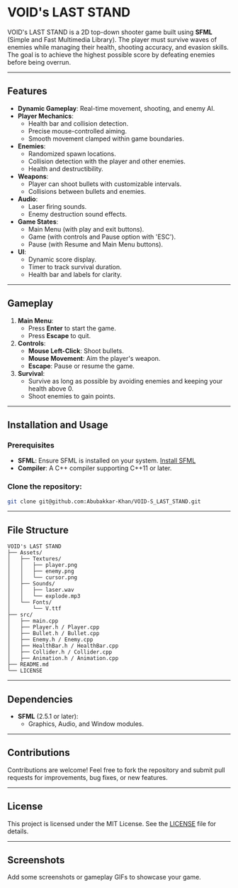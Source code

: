 # VOID's LAST STAND

VOID's LAST STAND is a 2D top-down shooter game built using **SFML** (Simple and Fast Multimedia Library). The player must survive waves of enemies while managing their health, shooting accuracy, and evasion skills. The goal is to achieve the highest possible score by defeating enemies before being overrun.

---

## Features
- **Dynamic Gameplay**: Real-time movement, shooting, and enemy AI.
- **Player Mechanics**:
  - Health bar and collision detection.
  - Precise mouse-controlled aiming.
  - Smooth movement clamped within game boundaries.
- **Enemies**:
  - Randomized spawn locations.
  - Collision detection with the player and other enemies.
  - Health and destructibility.
- **Weapons**:
  - Player can shoot bullets with customizable intervals.
  - Collisions between bullets and enemies.
- **Audio**:
  - Laser firing sounds.
  - Enemy destruction sound effects.
- **Game States**:
  - Main Menu (with play and exit buttons).
  - Game (with controls and Pause option with 'ESC').
  - Pause (with Resume and Main Menu buttons).
- **UI**:
  - Dynamic score display.
  - Timer to track survival duration.
  - Health bar and labels for clarity.

---

## Gameplay
1. **Main Menu**:
   - Press **Enter** to start the game.
   - Press **Escape** to quit.
2. **Controls**:
   - **Mouse Left-Click**: Shoot bullets.
   - **Mouse Movement**: Aim the player's weapon.
   - **Escape**: Pause or resume the game.
3. **Survival**:
   - Survive as long as possible by avoiding enemies and keeping your health above 0.
   - Shoot enemies to gain points.

---

## Installation and Usage
### Prerequisites
- **SFML**: Ensure SFML is installed on your system. [Install SFML](https://www.sfml-dev.org/download.php)
- **Compiler**: A C++ compiler supporting C++11 or later.

### Clone the repository:
   ```bash
   git clone git@github.com:Abubakkar-Khan/VOID-S_LAST_STAND.git
   ```


---

## File Structure
```
VOID's LAST STAND
├── Assets/
│   ├── Textures/
│   │   ├── player.png
│   │   ├── enemy.png
│   │   └── cursor.png
│   ├── Sounds/
│   │   ├── laser.wav
│   │   └── explode.mp3
│   └── Fonts/
│       └── V.ttf
├── src/
│   ├── main.cpp
│   ├── Player.h / Player.cpp
│   ├── Bullet.h / Bullet.cpp
│   ├── Enemy.h / Enemy.cpp
│   ├── HealthBar.h / HealthBar.cpp
│   ├── Collider.h / Collider.cpp
│   ├── Animation.h / Animation.cpp
├── README.md
└── LICENSE
```

---

## Dependencies
- **SFML** (2.5.1 or later):
  - Graphics, Audio, and Window modules.

---

## Contributions
Contributions are welcome! Feel free to fork the repository and submit pull requests for improvements, bug fixes, or new features.

---

## License
This project is licensed under the MIT License. See the [LICENSE](LICENSE) file for details.

---

## Screenshots
Add some screenshots or gameplay GIFs to showcase your game.

